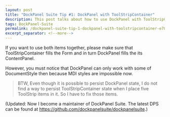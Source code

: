 ```yaml
---
layout: post
title: "DockPanel Suite Tip #1: DockPanel with ToolStripContainer"
description: This post talks about how to use DockPanel with ToolStripContainer.
tags: DockPanel-Suite
permalink: /dockpanel-suite-tip-1-dockpanel-with-toolstripcontainer-e783a774e90
excerpt_separator: <!--more-->
---
```

If you want to use both items together, please make sure that ToolStripContainer fills the Form and in turn DockPanel fills the its ContentPanel.

However, you must notice that DockPanel can only work with some of DocumentStyle then because MDI styles are impossible now.

> BTW, Even though it is possible to persist DockPanel state, I do not find a way to persist ToolStripContainer state when I place five ToolStrip items in it. So I have to fix those items.

(Updated: Now I become a maintainer of DockPanel Suite. The latest DPS can be found at https://github.com/dockpanelsuite/dockpanelsuite.)
<!--more-->